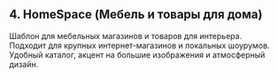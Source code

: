 ## 4. HomeSpace (Мебель и товары для дома)
Шаблон для мебельных магазинов и товаров для интерьера.  
Подходит для крупных интернет-магазинов и локальных шоурумов.  
Удобный каталог, акцент на большие изображения и атмосферный дизайн.
